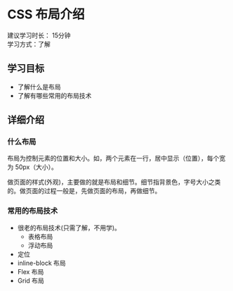 # CSS 布局介绍
建议学习时长： 15分钟  
学习方式：了解  

## 学习目标
* 了解什么是布局
* 了解有哪些常用的布局技术

## 详细介绍
### 什么布局
布局为控制元素的位置和大小。如，两个元素在一行，居中显示（位置），每个宽为 50px（大小）。

做页面的样式(外观)，主要做的就是布局和细节。细节指背景色，字号大小之类的。做页面的过程一般是，先做页面的布局，再做细节。

### 常用的布局技术
* 很老的布局技术(只需了解，不用学)。
  * 表格布局
  * 浮动布局
* 定位
* inline-block 布局
* Flex 布局
* Grid 布局

